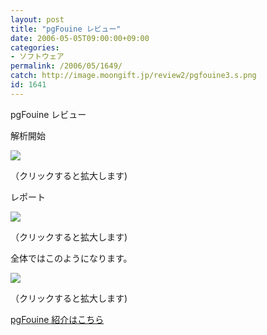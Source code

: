 ```yaml
---
layout: post
title: "pgFouine レビュー"
date: 2006-05-05T09:00:00+09:00
categories:
- ソフトウェア
permalink: /2006/05/1649/
catch: http://image.moongift.jp/review2/pgfouine3.s.png
id: 1641
---
```

pgFouine レビュー  
<!--more-->

解析開始

  

[![](http://image.moongift.jp/review2/pgfouine1.s.png)](http://image.moongift.jp/review2/pgfouine1.png)  
  
（クリックすると拡大します)

  

レポート

  

[![](http://image.moongift.jp/review2/pgfouine3.s.png)](http://image.moongift.jp/review2/pgfouine3.png)  
  
（クリックすると拡大します)

  

全体ではこのようになります。

  

[![](http://image.moongift.jp/review2/pgfouine4.s.png)](http://image.moongift.jp/review2/pgfouine4.png)  
  
（クリックすると拡大します)

  

[pgFouine 紹介はこちら](http://oss.moongift.jp/intro/i-1645.html)

